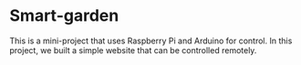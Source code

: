 # Smart-garden
This is a mini-project that uses Raspberry Pi and Arduino for control. In this project, we built a simple website that can be controlled remotely.
